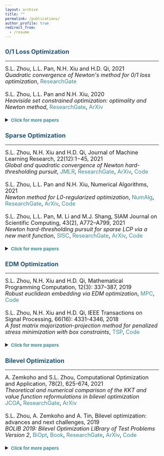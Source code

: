 ```yaml
---
layout: archive
title: ""
permalink: /publications/
author_profile: true
redirect_from:
  - /resume
---
```


## <span style="color:#225675"><b style="font-size:20px"> 0/1 Loss Optimization</b></span> 
---

<font size=4>
S.L. Zhou, L.L. Pan, N.H. Xiu and H.D. Qi, 2021 <br>
<i>Quadratic convergence of Newton's method for 0/1 loss optimization</i>,
<a style="text-decoration:none; color:#3D8C95" href="https://www.researchgate.net/publication/350442413">ResearchGate</a>
<br>
<br>
S.L. Zhou, L.L. Pan and N.H. Xiu, 2020 <br>
<i>Heaviside set constrained optimization: optimality and Newton method</i>,
<a style="text-decoration:none; color:#3D8C95" href="https://www.researchgate.net/publication/343362652">ResearchGate</a>,
<a style="text-decoration:none; color:#3D8C95" href="https://arxiv.org/abs/2007.15737">ArXiv</a>
<br>
<br>
  
<details markdown="1"> 
<summary><span style="color:#3D8C95"><b style="font-size:15px">Click for more papers</b></span> </summary> 

S.L. Zhou, Z.Y. Luo and N.H. Xiu, 2021 <br> 
<i>Computing one-bit compressive sensing via double-sparsity constrained optimization</i>,
<a style="text-decoration:none; color:#3D8C95" href="https://www.researchgate.net/publication/348371863">ResearchGate</a>,
<a style="text-decoration:none; color:#3D8C95" href="https://arxiv.org/abs/2101.03599">ArXiv</a>,
<a style="text-decoration:none; color:#3D8C95" href="https://github.com/ShenglongZhou/GPSP">Code</a> 
<br>
<br>
H.J. Wang, Y.H. Shao, S.L. Zhou, C. Zhang and N.H. Xiu, 2019 <br>
<i>Support vector machine classifier via L0/1 soft-margin loss</i>,
<a style="text-decoration:none; color:#3D8C95" href="https://www.researchgate.net/publication/338717629">ResearchGate</a>,
<a style="text-decoration:none; color:#3D8C95" href="https://arxiv.org/abs/1912.07418">ArXiv</a>,
<a style="text-decoration:none; color:#3D8C95" href="https://github.com/Huajun-Wang/L01ADMM">Code</a>
</details> 
</font> 


## <span style="color:#225675"><b style="font-size:20px">Sparse Optimization</b></span>
---

<font size=4> 
S.L. Zhou, N.H. Xiu and H.D. Qi, Journal of Machine Learning Research, 22(12):1−45, 2021<br>
  <i>Global and quadratic convergence of Newton hard-thresholding pursuit</i>,
  <a style="text-decoration:none; color:#3D8C95" href="https://jmlr.org/papers/v22/19-026.html">JMLR</a>, 
  <a style="text-decoration:none; color:#3D8C95" href="https://www.researchgate.net/publication/330224407">ResearchGate</a>, 
  <a style="text-decoration:none; color:#3D8C95" href="https://arxiv.org/abs/1901.02763">ArXiv</a>, 
  <a style="text-decoration:none; color:#3D8C95" href="https://github.com/ShenglongZhou/NHTPver2">Code</a>
<br>
<br>
S.L. Zhou, L.L. Pan and N.H. Xiu,  Numerical Algorithms, 2021 <br>
  <i>Newton method  for L0-regularized optimization</i>,
  <a style="text-decoration:none; color:#3D8C95" href="https://doi.org/10.1007/s11075-021-01085-x">NumAlg</a>, 
  <a style="text-decoration:none; color:#3D8C95" href="https://www.researchgate.net/publication/340563338">ResearchGate</a>, 
  <a style="text-decoration:none; color:#3D8C95" href="https://arxiv.org/abs/2004.05132">ArXiv</a>, 
  <a style="text-decoration:none; color:#3D8C95" href="https://github.com/ShenglongZhou/NL0R">Code</a> 
<br>
<br>
S.L. Zhou, L.L. Pan, M. Li and M.J. Shang, SIAM Journal on Scientific Computing, 43(2), A772–A799, 2021 <br>
  <i>Newton hard-thresholding pursuit for sparse LCP via a new merit function</i>,
  <a style="text-decoration:none; color:#3D8C95" href="https://doi.org/10.1137/19M1301539">SISC</a>, 
  <a style="text-decoration:none; color:#3D8C95" href="https://www.researchgate.net/publication/337948990">ResearchGate</a>,
  <a style="text-decoration:none; color:#3D8C95" href="https://arxiv.org/abs/2004.02244">ArXiv</a>,
  <a style="text-decoration:none; color:#3D8C95" href="https://github.com/ShenglongZhou/NHTPver2">Code</a> 
<br>
<br>
  
<details markdown="1"> 
  <summary><span style="color:#3D8C95"><b style="font-size:15px">Click for more papers</b></span> </summary> 
    
S.L. Zhou, 2020 <br>
    <i>Sparse SVM for sufficient data reduction</i>,
    <a style="text-decoration:none; color:#3D8C95" href="https://www.researchgate.net/publication/341883040">ResearchGate</a>,
    <a style="text-decoration:none; color:#3D8C95" href="https://arxiv.org/abs/2005.13771">ArXiv</a>,
    <a style="text-decoration:none; color:#3D8C95" href="https://github.com/ShenglongZhou/NSSVM">Code</a> 
<br>
<br>
X.R. Li, N.H. Xiu and  S.L. Zhou, Journal of Optimization Theory and Applications, 184, 895–930, 2019 <br>
    <i>Matrix optimization over low-rank spectral sets: stationary points, local and global minimizers</i>,
    <a style="text-decoration:none; color:#3D8C95" href="https://link.springer.com/article/10.1007%2Fs10957-019-01606-8">JOTA</a>,
    <a style="text-decoration:none; color:#3D8C95" href="https://www.researchgate.net/publication/327581904">ResearchGate</a> 
<br>
<br>
R. Wang, N.H. Xiu and  S.L. Zhou, 2021 <br>
    <i>Newton method for sparse logistic regression: quadratic convergence and extensive simulations</i>,
    <a style="text-decoration:none; color:#3D8C95" href="https://www.researchgate.net/publication/330224305">ResearchGate</a>,
    <a style="text-decoration:none; color:#3D8C95" href="https://arxiv.org/abs/1901.02768">ArXiv</a>,
    <a style="text-decoration:none; color:#3D8C95" href="https://github.com/ShenglongZhou/NSLR">Code</a> 
<br>
<br>
L.L. Pan,  S.L. Zhou, N.H. Xiu and H.D. Qi, Pacific Journal of Optimization,  13(2): 325-353, 2017 <br>
    <i>A convergent iterative hard thresholding for sparsity and nonnegativity constrained optimization</i>,
    <a style="text-decoration:none; color:#3D8C95" href="http://www.yokohamapublishers.jp/online2/oppjo/vol13/p325.html">PJO</a>,
    <a style="text-decoration:none; color:#3D8C95" href="https://www.researchgate.net/publication/299519906">ResearchGate</a>,
    <a style="text-decoration:none; color:#3D8C95" href="https://arxiv.org/abs/1406.7178">ArXiv</a>,
    <a style="text-decoration:none; color:#3D8C95" href="https://github.com/ShenglongZhou/IIHT">Code</a> 
<br>
<br>
L.J. Zhang, L.C. Kong and  S.L. Zhou, Journal of Industrial and Management Optimization,   13 (1): 93 - 112, 2017 <br>
    <i>A smoothing iterative method for quantile regression with nonconvex lp Penalty</i>,
    <a style="text-decoration:none; color:#3D8C95" href="https://aimsciences.org/article/doi/10.3934/jimo.2016006">JIMO</a> 
<br>
<br>
Y.Q. Liu, G.K. Liu, X.C. Xiu and  S.L. Zhou, Pacific Journal of Optimization,   13(2): 279-300, 2017 <br>
    <i>The L1-penalized quantile regression for traditional Chinese medicine syndrome manifestation</i>,
    <a style="text-decoration:none; color:#3D8C95" href="http://www.yokohamapublishers.jp/online2/oppjo/vol13/p279.html">PJO</a> 
<br>
<br>
S.L. Zhou, N.H. Xiu, Y.N. Wang, L.C. Kong and H.D. Qi, Information and Inference,  5(1): 76-102, 2016 <br>
    <i>A Null-space-based weighted l1 minimization approach to compressed sensing</i>,
    <a style="text-decoration:none; color:#3D8C95" href="https://academic.oup.com/imaiai/article/5/1/76/2357109">IMAIAI</a>,
    <a style="text-decoration:none; color:#3D8C95" href="https://www.researchgate.net/publication/294109268">ResearchGate</a>,
    <a style="text-decoration:none; color:#3D8C95" href="https://github.com/ShenglongZhou/MIRL1">Code</a> 
<br>
<br>
L.L. Pan, N.H. Xiu and  S.L. Zhou, Journal of the Operations Research Society of China,  3(4): 421-439, 2015 <br>
    <i>On Solutions of Sparsity Constrained Optimization</i>,
    <a style="text-decoration:none; color:#3D8C95" href="https://link.springer.com/article/10.1007/s40305-015-0101-3">JORSC</a> 
<br>
<br>
S.L. Zhou, N.H. Xiu, Z.Y. Luo and L.C. Kong, Journal of the Operations Research Society of China,  3(2): 231-250, 2015 <br>
    <i>Sparse and low-rank covariance matrix estimation</i>,
    <a style="text-decoration:none; color:#3D8C95" href="https://link.springer.com/article/10.1007/s40305-014-0058-7">JORSC</a>,
    <a style="text-decoration:none; color:#3D8C95" href="https://github.com/ShenglongZhou/ADMM">Code</a> 
<br>
<br>
M.J. Shang, S.L. Zhou and N.H. Xiu, Journal of Inequalities and Applications,  34, 2015 <br>
    <i>Extragradient thresholding methods For sparse solutions of co-coercive NCPs</i>,
    <a style="text-decoration:none; color:#3D8C95" href="https://journalofinequalitiesandapplications.springeropen.com/articles/10.1186/s13660-015-0551-5">JIA</a> 
<br>
<br>
M.J. Shang, C. Zhang, D.T. Peng and  S.L. Zhou, Optimization Letters,  9(6): 1231-1245, 2015 <br>
    <i>A half thresholding projection algorithm for sparse solutions of LCPs</i>,
    <a style="text-decoration:none; color:#3D8C95" href="https://www.infona.pl/resource/bwmeta1.element.springer-doi-10_1007-S11590-014-0834-7">OPLE</a>,
    <a style="text-decoration:none; color:#3D8C95" href="https://github.com/ShenglongZhou/HTPCP">Code</a> 
<br>
<br>
S.L. Zhou, L.C. Kong and N.H. Xiu, Journal of the Operations Research Society of China,  1(2): 227-237, 2013 <br>
    <i>New bounds for RIC in compressed sensing</i>,
    <a style="text-decoration:none; color:#3D8C95" href="https://link.springer.com/article/10.1007/s40305-013-0013-z">JORSC</a>
</details> 
</font>

## <span style="color:#225675"><b style="font-size:20px">EDM Optimization</b></span>
---

<font size=4> 
S.L. Zhou, N.H. Xiu and H.D. Qi, Mathematical Programming Computation, 12(3): 337–387, 2019<br>
  <i>Robust euclidean embedding via EDM optimization</i>, 
  <a style="text-decoration:none; color:#3D8C95" href="https://link.springer.com/article/10.1007/s12532-019-00168-0">MPC</a>,
  <a style="text-decoration:none; color:#3D8C95" href="https://github.com/ShenglongZhou/PREEEDM">Code</a> 
<br>
<br>
S.L. Zhou, N.H. Xiu and H.D. Qi, IEEE Transactions on Signal Processing,  66(16): 4331-4346, 2018<br> 
  <i>A fast matrix majorization-projection method for penalized stress minimization with box constraints</i>,
  <a style="text-decoration:none; color:#3D8C95" href="https://ieeexplore.ieee.org/document/8399531">TSP</a>,
  <a style="text-decoration:none; color:#3D8C95" href="https://github.com/ShenglongZhou/SQREDM">Code</a>
<br>
<br>
<details markdown="1"> 
  <summary><span style="color:#3D8C95"><b style="font-size:15px">Click for more papers</b></span> </summary>  
  
S.L. Zhou, N.H. Xiu and H.D. Qi, PhD Thesis, University of Southampton, 2018<br>
    <i>Majorization-projection methods for multidimensional scaling via Euclidean distance matrix optimization</i>,
    <a style="text-decoration:none; color:#3D8C95" href="https://eprints.soton.ac.uk/429739/">Soton</a>  
</details> 
</font>


## <span style="color:#225675"><b style="font-size:20px">Bilevel Optimization</b></span>
---

<font size=4> 
A. Zemkoho and  S.L. Zhou, Computational Optimization and Application, 78(2), 625-674, 2021 <br>
  <i>Theoretical and numerical comparison of the KKT and value function reformulations in bilevel optimization</i><br> 
  <a style="text-decoration:none; color:#3D8C95" href="https://doi.org/10.1007/s10589-020-00250-7">JCOA</a>,
  <a style="text-decoration:none; color:#3D8C95" href="https://www.researchgate.net/publication/340769764">ResearchGate</a>,
  <a style="text-decoration:none; color:#3D8C95" href="https://arxiv.org/abs/2004.10830">ArXiv</a> 
<br>
<br>  
S.L. Zhou, A. Zemkoho and A. Tin, Bilevel optimization: advances and next challenges, 2019 <br> 
  <i>BOLIB 2019: Bilevel Optimization LIBrary of Test Problems Version 2</i>,
  <a style="text-decoration:none; color:#3D8C95" href="https://biopt.github.io/files/Paper.pdf">BiOpt</a>,
  <a style="text-decoration:none; color:#3D8C95" href="https://www.springer.com/gp/book/9783030521189">Book</a>, 
  <a style="text-decoration:none; color:#3D8C95" href="https://www.researchgate.net/publication/338375731">ResearchGate</a>,
  <a style="text-decoration:none; color:#3D8C95" href="https://arxiv.org/abs/1812.00230">ArXiv</a>,
  <a style="text-decoration:none; color:#3D8C95" href="https://biopt.github.io/bolib/">Code</a> 
<br>
<br>
<details markdown="1"> 
  <summary><span style="color:#3D8C95"><b style="font-size:15px">Click for more papers</b></span> </summary> 
  
A. Fischer, A. Zemkoho and  S.L. Zhou, 2019 <br>
     <i>Semismooth Newton-type method for bilevel optimization: Global convergence and extensive numerical experiments</i>,
     <a style="text-decoration:none; color:#3D8C95" href="https://www.researchgate.net/publication/337943979">ResearchGate</a>,
     <a style="text-decoration:none; color:#3D8C95" href="https://arxiv.org/abs/1912.07079">ArXiv</a>  
</details> 
</font>
